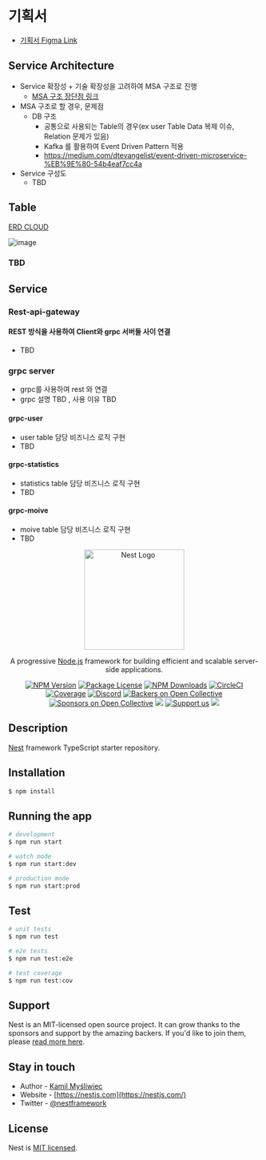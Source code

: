 # 기획서
  - [기획서 Figma Link](https://www.figma.com/file/ZZ6EVbe28gv4BXzipp9q0L/App-reRE?type=design&node-id=1-3&mode=design&t=llQ8kmT1cuo8LCIW-0)
## Service Architecture
- Service 확장성 + 기술 확장성을 고려하여 MSA 구조로 진행
  - [MSA 구조 장단점 링크]( https://velog.io/@whitebear/MSA)
- MSA 구조로 할 경우, 문제점
  - DB 구조
    - 공통으로 사용되는 Table의 경우(ex user Table Data 복제 이슈, Relation 문제가 있음)
    - Kafka 를 활용하여 Event Driven Pattern 적용
    - https://medium.com/dtevangelist/event-driven-microservice-%EB%9E%80-54b4eaf7cc4a
- Service 구성도
  - TBD
## Table 
[ERD CLOUD](https://www.erdcloud.com/d/kMhhaePaTf3vPRSCB)

![image](https://github.com/Project-reRE/api-server/assets/20696473/bd03e324-fe4e-4f4c-a41e-762b28cc4eb4)

### TBD
## Service
###  Rest-api-gateway
#### REST 방식을 사용하여 Client와 grpc 서버들 사이 연결
- TBD
### grpc server
- grpc를 사용하여 rest 와 연결
- grpc 설명 TBD , 사용 이유 TBD
#### grpc-user
- user table 담당 비즈니스 로직 구현
- TBD
#### grpc-statistics
- statistics table 담당 비즈니스 로직 구현
- TBD
#### grpc-moive
- moive table 담당 비즈니스 로직 구현
- TBD


<p align="center">
  <a href="http://nestjs.com/" target="blank"><img src="https://nestjs.com/img/logo-small.svg" width="200" alt="Nest Logo" /></a>
</p>

[circleci-image]: https://img.shields.io/circleci/build/github/nestjs/nest/master?token=abc123def456

[circleci-url]: https://circleci.com/gh/nestjs/nest

  <p align="center">A progressive <a href="http://nodejs.org" target="_blank">Node.js</a> framework for building efficient and scalable server-side applications.</p>
    <p align="center">
<a href="https://www.npmjs.com/~nestjscore" target="_blank"><img src="https://img.shields.io/npm/v/@nestjs/core.svg" alt="NPM Version" /></a>
<a href="https://www.npmjs.com/~nestjscore" target="_blank"><img src="https://img.shields.io/npm/l/@nestjs/core.svg" alt="Package License" /></a>
<a href="https://www.npmjs.com/~nestjscore" target="_blank"><img src="https://img.shields.io/npm/dm/@nestjs/common.svg" alt="NPM Downloads" /></a>
<a href="https://circleci.com/gh/nestjs/nest" target="_blank"><img src="https://img.shields.io/circleci/build/github/nestjs/nest/master" alt="CircleCI" /></a>
<a href="https://coveralls.io/github/nestjs/nest?branch=master" target="_blank"><img src="https://coveralls.io/repos/github/nestjs/nest/badge.svg?branch=master#9" alt="Coverage" /></a>
<a href="https://discord.gg/G7Qnnhy" target="_blank"><img src="https://img.shields.io/badge/discord-online-brightgreen.svg" alt="Discord"/></a>
<a href="https://opencollective.com/nest#backer" target="_blank"><img src="https://opencollective.com/nest/backers/badge.svg" alt="Backers on Open Collective" /></a>
<a href="https://opencollective.com/nest#sponsor" target="_blank"><img src="https://opencollective.com/nest/sponsors/badge.svg" alt="Sponsors on Open Collective" /></a>
  <a href="https://paypal.me/kamilmysliwiec" target="_blank"><img src="https://img.shields.io/badge/Donate-PayPal-ff3f59.svg"/></a>
    <a href="https://opencollective.com/nest#sponsor"  target="_blank"><img src="https://img.shields.io/badge/Support%20us-Open%20Collective-41B883.svg" alt="Support us"></a>
  <a href="https://twitter.com/nestframework" target="_blank"><img src="https://img.shields.io/twitter/follow/nestframework.svg?style=social&label=Follow"></a>
</p>
  <!--[![Backers on Open Collective](https://opencollective.com/nest/backers/badge.svg)](https://opencollective.com/nest#backer)
  [![Sponsors on Open Collective](https://opencollective.com/nest/sponsors/badge.svg)](https://opencollective.com/nest#sponsor)-->

## Description

[Nest](https://github.com/nestjs/nest) framework TypeScript starter repository.

## Installation

```bash
$ npm install
```

## Running the app

```bash
# development
$ npm run start

# watch mode
$ npm run start:dev

# production mode
$ npm run start:prod
```

## Test

```bash
# unit tests
$ npm run test

# e2e tests
$ npm run test:e2e

# test coverage
$ npm run test:cov
```

## Support

Nest is an MIT-licensed open source project. It can grow thanks to the sponsors and support by the amazing backers. If
you'd like to join them, please [read more here](https://docs.nestjs.com/support).

## Stay in touch

- Author - [Kamil Myśliwiec](https://kamilmysliwiec.com)
- Website - [https://nestjs.com](https://nestjs.com/)
- Twitter - [@nestframework](https://twitter.com/nestframework)

## License

Nest is [MIT licensed](LICENSE).
